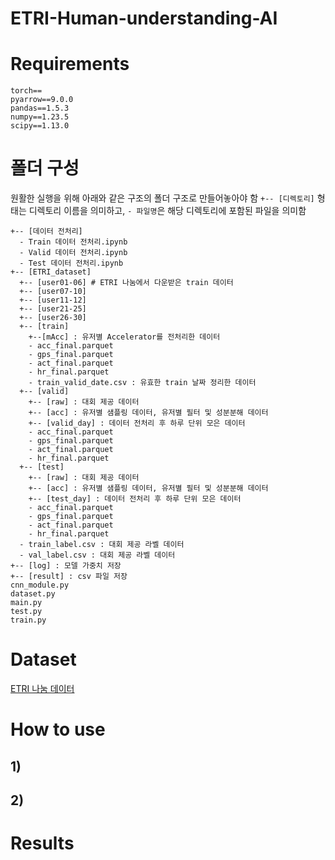 # ETRI-Human-understanding-AI


# Requirements
```
torch==
pyarrow==9.0.0
pandas==1.5.3
numpy==1.23.5
scipy==1.13.0
```

# 폴더 구성
원활한 실행을 위해 아래와 같은 구조의 폴더 구조로 만들어놓아야 함
`+-- [디렉토리]` 형태는 디렉토리 이름을 의미하고, `- 파일명`은 해당 디렉토리에 포함된 파일을 의미함
```
+-- [데이터 전처리]
  - Train 데이터 전처리.ipynb
  - Valid 데이터 전처리.ipynb
  - Test 데이터 전처리.ipynb
+-- [ETRI_dataset]
  +-- [user01-06] # ETRI 나눔에서 다운받은 train 데이터
  +-- [user07-10]
  +-- [user11-12]
  +-- [user21-25]
  +-- [user26-30]
  +-- [train]
    +--[mAcc] : 유저별 Accelerator를 전처리한 데이터
    - acc_final.parquet
    - gps_final.parquet
    - act_final.parquet
    - hr_final.parquet
    - train_valid_date.csv : 유효한 train 날짜 정리한 데이터
  +-- [valid]
    +-- [raw] : 대회 제공 데이터
    +-- [acc] : 유저별 샘플링 데이터, 유저별 필터 및 성분분해 데이터
    +-- [valid_day] : 데이터 전처리 후 하루 단위 모은 데이터
    - acc_final.parquet
    - gps_final.parquet
    - act_final.parquet
    - hr_final.parquet
  +-- [test]
    +-- [raw] : 대회 제공 데이터
    +-- [acc] : 유저별 샘플링 데이터, 유저별 필터 및 성분분해 데이터
    +-- [test_day] : 데이터 전처리 후 하루 단위 모은 데이터
    - acc_final.parquet
    - gps_final.parquet
    - act_final.parquet
    - hr_final.parquet
  - train_label.csv : 대회 제공 라벨 데이터
  - val_label.csv : 대회 제공 라벨 데이터
+-- [log] : 모델 가중치 저장
+-- [result] : csv 파일 저장
cnn_module.py
dataset.py
main.py
test.py
train.py
```

# Dataset
[ETRI 나눔 데이터](https://nanum.etri.re.kr/share/schung1/ETRILifelogDataset2020?lang=ko_KR)


# How to use
## 1) 
## 2)


# Results

